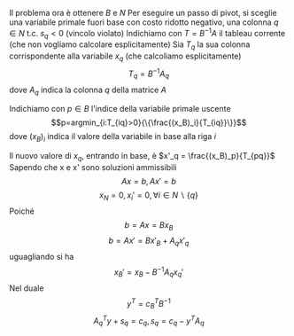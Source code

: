 Il problema ora è ottenere $B$ e $N$ 
Per eseguire un passo di pivot, si sceglie una variabile primale fuori base con costo ridotto negativo, una colonna $q \in N$ t.c. $s_q <0$ (vincolo violato)
Indichiamo con $T=B^{-1}A$ il tableau corrente (che non vogliamo calcolare esplicitamente)
Sia $T_q$ la sua colonna corrispondente alla variabile $x_q$ (che calcoliamo esplicitamente)
$$T_q = B^{-1}A_q$$
dove $A_q$ indica la colonna $q$ della matrice $A$

Indichiamo con $p \in B$ l'indice della variabile primale uscente
$$p=argmin_{i:T_{iq}>0}{\{\frac{(x_B)_i}{T_{iq}}\}}$$
dove $(x_B)_i$ indica il valore della variabile in base alla riga $i$

Il nuovo valore di $x_q$, entrando in base, è $x'_q = \frac{(x_B)_p}{T_{pq}}$
Sapendo che x e x' sono soluzioni ammissibili
$$Ax = b, Ax'=b$$
$$x_N=0, x_i'=0, \forall i \in N \backslash \{q\}$$
Poiché
$$b=Ax=Bx_B$$
$$b=Ax'=Bx'_B+A_qx'_q$$
uguagliando si ha
$$x_B'=x_B-B^{-1}A_qx_q'$$
Nel duale
$$y^T = c_B^TB^{-1}$$
$$A_q^Ty+s_q = c_q, s_q=c_q-y^TA_q$$
